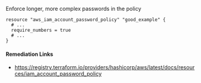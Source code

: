 
Enforce longer, more complex passwords in the policy

```hcl
resource "aws_iam_account_password_policy" "good_example" {
  # ...
  require_numbers = true
  # ...
}
```

#### Remediation Links
 - https://registry.terraform.io/providers/hashicorp/aws/latest/docs/resources/iam_account_password_policy
        